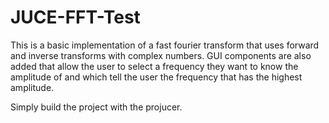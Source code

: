 # JUCE-FFT-Test
This is a basic implementation of a fast fourier transform that uses forward and inverse transforms with complex numbers.
GUI components are also added that allow the user to select a frequency they want to know the amplitude of and which tell the user the frequency that has the highest amplitude.

Simply build the project with the projucer.
